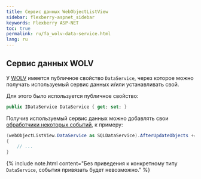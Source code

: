 ```yaml
---
title: Сервис данных WebObjectListView
sidebar: flexberry-aspnet_sidebar
keywords: Flexberry ASP-NET
toc: true
permalink: ru/fa_wolv-data-service.html
lang: ru
---
```


## Сервис данных WOLV

У [WOLV](fa_web-object-list-view.html) имеется публичное свойство `DataService`, через которое можно получать используемый сервис данных и/или устанавливать свой.

Для этого было используется публичное свойство:

```csharp
public IDataService DataService { get; set; }
```

Получив используемый сервис данных можно добавлять свои [обработчики некоторых событий](fo_sql-data-service.html), к примеру:

```csharp
(webObjectListView.DataService as SQLDataService).AfterUpdateObjects += delegate(object sender, DataObjectsEventArgs args)
{
    // ...
}
```

{% include note.html content="Без приведения к конкретному типу `DataService`, события привязать будет невозможно." %}

